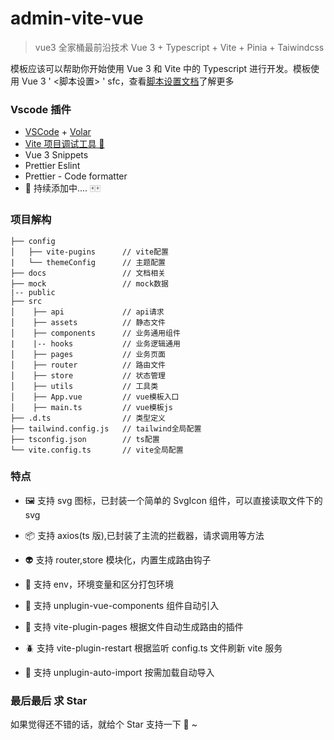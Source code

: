 <!--
 * @Author: luzhonglai
 * @Date: 2022-02-20 01:13:52
 * @LastEditors: luzhonglai
 * @LastEditTime: 2022-02-20 02:21:46
 * @FilePath: /admin-vite/docs/admin.md
 * @Description: 
 * https://github.com/luzhonglai/admin-vite-vue3
-->




# admin-vite-vue

> vue3 全家桶最前沿技术 Vue 3 + Typescript + Vite + Pinia + Taiwindcss

模板应该可以帮助你开始使用 Vue 3 和 Vite 中的 Typescript 进行开发。模板使用 Vue 3 ' <脚本设置> ' sfc，查看[脚本设置文档](https://v3.vuejs.org/api/sfc-script-setup.html#sfc-script-setup)了解更多

### Vscode 插件

- [VSCode](https://code.visualstudio.com/) + [Volar](https://marketplace.visualstudio.com/items?itemName=johnsoncodehk.volar)
- [Vite 项目调试工具 🔧](https://marketplace.visualstudio.com/items?itemName=antfu.vite)
- Vue 3 Snippets
- Prettier Eslint
- Prettier - Code formatter
- 🎉 持续添加中.... 🀄️🀄️

### 项目解构

```
├── config
│   ├── vite-pugins      // vite配置
|   └── themeConfig      // 主题配置
├── docs                 // 文档相关
├── mock                 // mock数据
|-- public
├── src
│    ├── api             // api请求
│    ├── assets          // 静态文件
│    ├── components      // 业务通用组件
|    |-- hooks           // 业务逻辑通用
│    ├── pages           // 业务页面
│    ├── router          // 路由文件
│    ├── store           // 状态管理
│    ├── utils           // 工具类
│    ├── App.vue         // vue模板入口
│    ├── main.ts         // vue模板js
├── .d.ts                // 类型定义
├── tailwind.config.js   // tailwind全局配置
├── tsconfig.json        // ts配置
└── vite.config.ts       // vite全局配置
```

### 特点

- 🖼️ 支持 svg 图标，已封装一个简单的 SvgIcon 组件，可以直接读取文件下的 svg

- 📦 支持 axios(ts 版),已封装了主流的拦截器，请求调用等方法

- 👽 支持 router,store 模块化，内置生成路由钩子

- 🐳 支持 env，环境变量和区分打包环境

- 🍡 支持 unplugin-vue-components 组件自动引入

- 🥘 支持 vite-plugin-pages 根据文件自动生成路由的插件

- 🪲 支持 vite-plugin-restart 根据监听 config.ts 文件刷新 vite 服务

- 🚌 支持 unplugin-auto-import 按需加载自动导入


### 最后最后 求 Star

如果觉得还不错的话，就给个 Star 支持一下 🍺 ~


